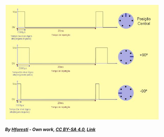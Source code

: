 ![Image of Servos](https://github.com/22bits/22machines/blob/master/FAQ/images/servos.JPG)
##### By <a href="//commons.wikimedia.org/w/index.php?title=User:Hforesti&amp;action=edit&amp;redlink=1" class="new" title="User:Hforesti (page does not exist)">Hforesti</a> - <span class="int-own-work" lang="en">Own work</span>, <a href="https://creativecommons.org/licenses/by-sa/4.0" title="Creative Commons Attribution-Share Alike 4.0">CC BY-SA 4.0</a>, <a href="https://commons.wikimedia.org/w/index.php?curid=3705164">Link</a>
